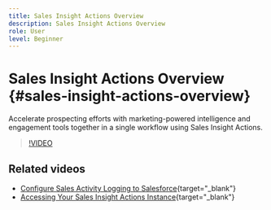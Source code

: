 ```yaml
---
title: Sales Insight Actions Overview
description: Sales Insight Actions Overview
role: User
level: Beginner
---
```

# Sales Insight Actions Overview {#sales-insight-actions-overview}

Accelerate prospecting efforts with marketing-powered intelligence and engagement tools together in a single workflow using Sales Insight Actions.

>[!VIDEO](https://video.tv.adobe.com/v/340917/?quality=12&learn=on)

## Related videos

* [Configure Sales Activity Logging to Salesforce](/help/sales-insight-actions/configure-sales-activity-logging-to-salesforce.md){target="_blank"}
* [Accessing Your Sales Insight Actions Instance](/help/sales-insight-actions/accessing-your-sales-insight-actions-instance.md){target="_blank"}
